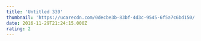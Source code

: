 ```yaml
---
title: 'Untitled 339'
thumbnail: 'https://ucarecdn.com/0decbe3b-83bf-4d3c-9545-6f5a7c6bd150/'
date: 2016-11-29T21:24:15.000Z
rating: 2
---
```

